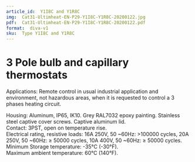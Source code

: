 ```yaml
---
article_id:  Y1I8C and Y1R8C
img:  Cat31-Ultimheat-EN-P29-Y1I8C-Y1R8C-20200122.jpg
pdf:  Cat31-Ultimheat-EN-P29-Y1I8C-Y1R8C-20200122.pdf
format:  diva-v1
sku:  Type Y1I8C and Y1R8C
---
```

# 3 Pole bulb and capillary thermostats

Applications: Remote control in usual industrial application and environment, 
not hazardous areas, when it is requested to control a 3 phases heating circuit.

Housing: Aluminum, IP65, IK10. Grey RAL7032 epoxy painting. Stainless 
steel captive cover screws. Captive aluminum lid.  
Contact: 3PST, open on temperature rise.  
Electrical rating, resistive loads:
16A 250V, 50 ~60Hz: >100000 cycles,
20A 250V, 50 ~60Hz: ≥ 50000 cycles,
10A 400V, 50 ~60Hz: ≥ 50000 cycles.
Minimum Storage temperature: -35°C (-30°F).  
Maximum ambient temperature: 60°C (140°F).  
